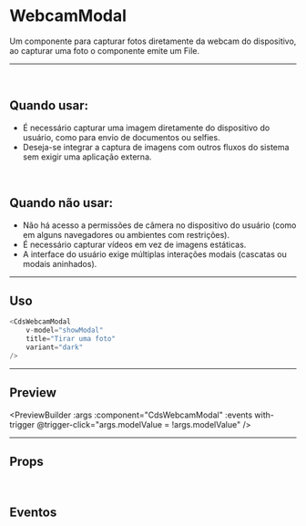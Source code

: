 # WebcamModal

Um componente para capturar fotos diretamente da webcam do dispositivo, ao capturar uma foto o componente emite um File.

---

<br>

## Quando usar:
- É necessário capturar uma imagem diretamente do dispositivo do usuário, como para envio de documentos ou selfies.
- Deseja-se integrar a captura de imagens com outros fluxos do sistema sem exigir uma aplicação externa.

<br>

## Quando não usar:
- Não há acesso a permissões de câmera no dispositivo do usuário (como em alguns navegadores ou ambientes com restrições).
- É necessário capturar vídeos em vez de imagens estáticas.
- A interface do usuário exige múltiplas interações modais (cascatas ou modais aninhados).


---

## Uso

```js
<CdsWebcamModal
	v-model="showModal"
	title="Tirar uma foto"
	variant="dark"
/>
```

---

## Preview

<PreviewBuilder
	:args
	:component="CdsWebcamModal"
	:events
	with-trigger
	@trigger-click="args.modelValue = !args.modelValue"
/>

---

## Props

<APITable
	name="CdsWebcamModal"
	section="props"
/>
<br>

## Eventos

<APITable
	name="CdsWebcamModal"
	section="events"
/>
<br>

<script setup>
import { ref } from 'vue';
import CdsWebcamModal from '@/components/WebcamModal.vue';

const events = [
	'update:model-value',
	'on-take-photo'
];

const args = ref({
	variant: 'green',
});
</script>
